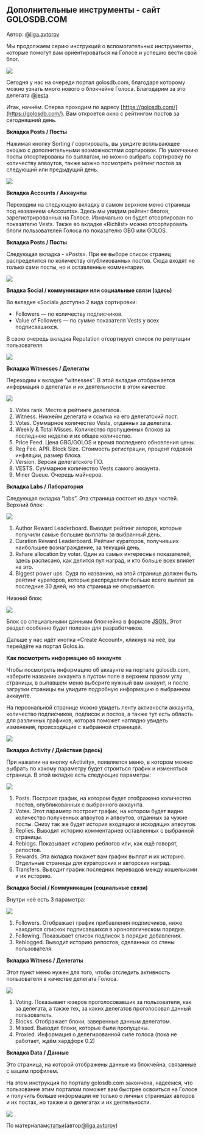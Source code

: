 ## Дополнительные инструменты - сайт GOLOSDB.COM

Автор: [@liga.avtorov](https://golos.io/@liga.avtorov)

Мы продолжаем серию инструкций о вспомогательных инструментах, которые помогут вам ориентироваться на Голосе и успешно вести свой блог.

![](https://imgp.golos.io/0x0/https://s19.postimg.org/e9vofwg9f/image.jpg)

Сегодня у нас на очереди портал golosdb.com, благодаря которому можно узнать много нового о блокчейне Голоса. Благодарим за это делегата [@jesta](https://golos.io/@jesta).

Итак, начнём. Сперва проходим по адресу [https://golosdb.com/](https://golosdb.com/). Вам откроется окно с рейтингом постов за сегодняшний день.

**Вкладка Posts / Посты**

Нажимая кнопку Sorting / сортировать, вы увидите всплывающее окошко с дополнительными возможностями сортировок. По умолчанию посты отсортированы по выплатам, но можно выбрать сортировку по количеству апвоутов, также можно посмотреть рейтинг постов за следующий или предыдущий день.

![](https://imgp.golos.io/0x0/http://storage7.static.itmages.ru/i/17/0826/h_1503720429_3491046_c3e87fa205.png)

**Вкладка Accounts / Аккаунты**

Переходим на следующую вкладку в самом верхнем меню страницы под названием «Accounts». Здесь мы увидим рейтинг блогов, зарегистрированных на Голосе. Изначально он будет отсортирован по показателю Vests. Также во вкладке «Richlist» можно отсортировать блоги пользователей Голоса по показателю GBG или GOLOS.

**Вкладка Posts / Посты**

Следующая вкладка - «Posts». При ее выборе список страниц распределится по количеству опубликованных постов. Сюда входят не только сами посты, но и оставленные комментарии.

![](https://imgp.golos.io/0x0/http://storage7.static.itmages.ru/i/17/0826/h_1503720429_7701232_9443942464.png)

**Владка Social / коммуникации или социальные связи \(здесь\)**

Во вкладке «Social» доступно 2 вида сортировки:

* Followers — по количеству подписчиков.
* Value of Followers — по сумме показателя Vests у всех подписавшихся.

В свою очередь вкладка Reputation отсортирует список по репутации пользователя.

![](https://imgp.golos.io/0x0/http://storage9.static.itmages.ru/i/17/0826/h_1503720430_5785951_248628b6a3.png)

**Вкладка Witnesses / Делегаты**

Переходим к вкладке “witnesses”. В этой вкладке отображается информация о делегатах и их деятельности в этом качестве.

![](https://imgp.golos.io/0x0/http://storage8.static.itmages.ru/i/17/0826/h_1503721670_3275046_ca1c9d681c.png)

1. Votes rank. Место в рейтинге делегатов.
2. Witness. Никнейм делегата и ссылка на его делегатский пост.
3. Votes. Суммарное количество Vests, отданных за делегата.
4. Weekly & Total Misses. Количество пропущенных блоков за последнюю неделю и их общее количество.
5. Price Feed. Цена GBG/GOLOS и время последнего обновления цены.
6. Reg Fee. APR. Block Size. Стоимость регистрации, процент годовой инфляции, размер блока.
7. Version. Версия делегатского ПО.
8. VESTS. Суммарное количество Vests самого аккаунта.
9. Miner Queue. Очередь майнеров.

**Вкладка Labs / Лаборатория**

Следующая вкладка “labs”. Эта страница состоит из двух частей. Верхний блок:

![](https://imgp.golos.io/0x0/http://storage2.static.itmages.ru/i/17/0826/h_1503721739_3828909_a688db3c86.png)

1. Author Reward Leaderboard. Выводит рейтинг авторов, которые получили самые большие выплаты за выбранный день.
2. Curation Reward Leaderboard. Рейтинг кураторов, получивших наибольшее вознаграждение, за текущий день.
3. Rshare allocation by voter. Один из самых интересных показателей, здесь расписано, как делится пул наград, и кто больше всех влияет на это.
4. Biggest power ups. Судя по названию, на этой странице должен быть рейтинг кураторов, которые распределили больше всего выплат за последние 30 дней, но эта страница не открывается.

Нижний блок:

![](https://imgp.golos.io/0x0/http://storage3.static.itmages.ru/i/17/0826/h_1503721783_4626654_5bedc6d609.png)

Блок со специальными данными блокчейна в формате [JSON. ](https://ru.wikipedia.org/wiki/JSON)Этот раздел особенно будет полезен для разработчиков.

Дальше у нас идёт кнопка «Create Account», кликнув на неё, вы перейдёте на портал Golos.io.

**Как посмотреть информацию об аккаунте**

Чтобы посмотреть информацию об аккаунте на портале golosdb.com, наберите название аккаунта в пустом поле в верхнем правом углу страницы, в выпавшем меню выберите нужный вам аккаунт, и после загрузки страницы вы увидите подробную информацию о выбранном аккаунте.

На персональной странице можно увидеть ленту активности аккаунта, количество подписчиков, подписок и постов, а также тут есть область для различных графиков, которая поможет наглядно увидеть изменения, происходящие с выбранной страницей.

![](https://imgp.golos.io/0x0/http://storage1.static.itmages.ru/i/17/0826/h_1503720430_5883870_d6dc598c94.png)

**Вкладка Activity / Действия \(здесь\)**

При нажатии на кнопку «Activity», появляется меню, в котором можно выбрать по какому параметру будет строиться график и изменяться страница. В этой вкладке есть следующие параметры:

![](https://imgp.golos.io/0x0/http://storage9.static.itmages.ru/i/17/0826/h_1503720430_3055133_01929abe9a.png)

1. Posts. Построит график, на котором будет отображено количество постов, опубликованных с выбранного аккаунта.
2. Votes. Этот параметр построит график, на котором будет видно количество полученных апвоутов и апвоутов, отданных за чужие посты. Снизу так же будет история входящих и исходящих апвоутов.
3. Replies. Выводит историю комментариев оставленных с выбранной страницы.
4. Reblogs. Показывает историю реблогов или, как ещё говорят, репостов.
5. Rewards. Эта вкладка покажет вам график выплат и их историю. Отдельные страницы для кураторских и авторских наград.
6. Transfers. Выводит график последних переводов между кошельками и их историю.

**Вкладка Social / Коммуникации \(социальные связи\)**

Внутри неё есть 3 параметра:

![](https://imgp.golos.io/0x0/http://storage6.static.itmages.ru/i/17/0826/h_1503720428_1840039_c849692d5d.png)

1. Followers. Отображает график прибавления подписчиков, ниже находится спискок подписавшихся в хронологическом порядке.
2. Following. Показывает список подписок в порядке добавления.
3. Reblogged. Выводит историю репостов, сделанных со стены пользователя.

**Вкладка Witness / Делегаты**

Этот пункт меню нужен для того, чтобы отследить активность пользователя в качестве делегата Голоса.

![](https://imgp.golos.io/0x0/http://storage8.static.itmages.ru/i/17/0826/h_1503720429_4379197_fb7a034109.png)

1. Voting. Показывает юзеров проголосовавших за пользователя, как за делегата, а также тех, за каких делегатов проголосовал данный пользователь.
2. Blocks. Отображает блоки, заверенные данным делегатом.
3. Missed. Выводит блоки, которые были пропущены.
4. Proxied. Информация о делегированной силе голоса \(пока не работает, ждём хардфорк 0.2\)

**Вкладка Data / Данные**

Это страница, на которой отображены данные из блокчейна, связанные с вашим профилем.

На этом инструкция по порталу golosdb.com закончена, надеемся, что пользование этим порталом поможет вам быстрее освоиться на Голосе и получить больше информации не только о личных страницах авторов и их постах, но также и о делегатах и их деятельности.

[![](https://imgp.golos.io/120x120/https://s19.postimg.org/f940iiuab/image.jpg)](https://www.gitbook.com/book/cyberfund/golos/edit#)

По материалам[статьи](https://www.gitbook.com/book/cyberfund/golos/edit#)\(автор[@liga.avtorov](https://www.gitbook.com/book/cyberfund/golos/edit#)\)

